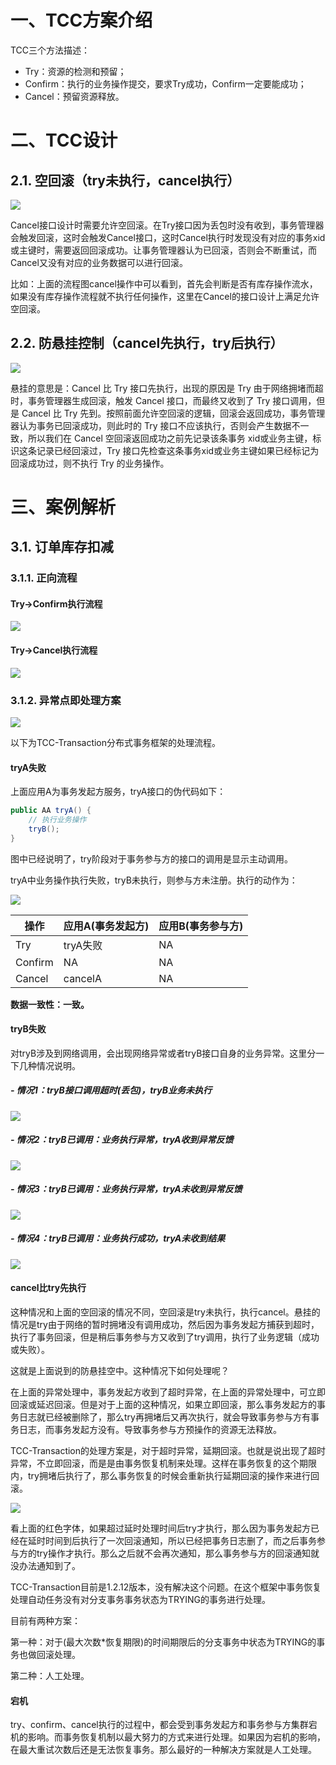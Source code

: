 # 一、TCC方案介绍

TCC三个方法描述：

- Try：资源的检测和预留；
- Confirm：执行的业务操作提交，要求Try成功，Confirm一定要能成功；
- Cancel：预留资源释放。

# 二、TCC设计

## 2.1. 空回滚（try未执行，cancel执行）

![](../../images/TCC-空回滚.jpeg)

Cancel接口设计时需要允许空回滚。在Try接口因为丢包时没有收到，事务管理器会触发回滚，这时会触发Cancel接口，这时Cancel执行时发现没有对应的事务xid或主键时，需要返回回滚成功。让事务管理器认为已回滚，否则会不断重试，而Cancel又没有对应的业务数据可以进行回滚。

比如：上面的流程图cancel操作中可以看到，首先会判断是否有库存操作流水，如果没有库存操作流程就不执行任何操作，这里在Cancel的接口设计上满足允许空回滚。

## 2.2. 防悬挂控制（cancel先执行，try后执行）

![](../../images/TCC-防悬挂.jpeg)

悬挂的意思是：Cancel 比 Try 接口先执行，出现的原因是 Try 由于网络拥堵而超时，事务管理器生成回滚，触发 Cancel 接口，而最终又收到了 Try 接口调用，但是 Cancel 比 Try 先到。按照前面允许空回滚的逻辑，回滚会返回成功，事务管理器认为事务已回滚成功，则此时的 Try 接口不应该执行，否则会产生数据不一致，所以我们在 Cancel 空回滚返回成功之前先记录该条事务 xid或业务主键，标识这条记录已经回滚过，Try 接口先检查这条事务xid或业务主键如果已经标记为回滚成功过，则不执行 Try 的业务操作。

# 三、案例解析

## 3.1. 订单库存扣减

### 3.1.1. 正向流程

####  Try->Confirm执行流程

![](../../images/库存扣减-正向流程-Try_Confirm.png)

#### Try->Cancel执行流程

![](../../images/库存扣减-正向流程-Try_Cancel.png)

### 3.1.2. 异常点即处理方案

![](../../images/库存扣减-异常点及处理方案.png)



以下为TCC-Transaction分布式事务框架的处理流程。

#### tryA失败

上面应用A为事务发起方服务，tryA接口的伪代码如下：

~~~java
public AA tryA() {
    // 执行业务操作
    tryB();
}
~~~

图中已经说明了，try阶段对于事务参与方的接口的调用是显示主动调用。

tryA中业务操作执行失败，tryB未执行，则参与方未注册。执行的动作为：

![](../../images/库存扣减-TryA失败.png)

| 操作    | 应用A(事务发起方) | 应用B(事务参与方) |
| ------- | ----------------- | ----------------- |
| Try     | tryA失败          | NA                |
| Confirm | NA                | NA                |
| Cancel  | cancelA           | NA                |

**数据一致性：一致。**

#### tryB失败

对tryB涉及到网络调用，会出现网络异常或者tryB接口自身的业务异常。这里分一下几种情况说明。

##### **- 情况1：tryB接口调用超时(丢包)，tryB业务未执行**

![](../../images/库存扣减-TryB失败-情况1.png)

##### - 情况2：**tryB已调用：业务执行异常，tryA收到异常反馈**

![](../../images/库存扣减-TryB失败-情况2.png)

##### - 情况3：**tryB已调用：业务执行异常，tryA未收到异常反馈**

![](../../images/库存扣减-TryB失败-情况3.png)

##### - 情况4：**tryB已调用：业务执行成功，tryA未收到结果**

![](../../images/库存扣减-TryB失败-情况4.png)

#### cancel比try先执行

这种情况和上面的空回滚的情况不同，空回滚是try未执行，执行cancel。悬挂的情况是try由于网络的暂时拥堵没有调用成功，然后因为事务发起方捕获到超时，执行了事务回滚，但是稍后事务参与方又收到了try调用，执行了业务逻辑（成功或失败）。

这就是上面说到的防悬挂空中。这种情况下如何处理呢？

在上面的异常处理中，事务发起方收到了超时异常，在上面的异常处理中，可立即回滚或延迟回滚。但是对于上面的这种情况，如果立即回滚，那么事务发起方的事务日志就已经被删除了，那么try再拥堵后又再次执行，就会导致事务参与方有事务日志，而事务发起方没有。导致事务参与方预操作的资源无法释放。

TCC-Transaction的处理方案是，对于超时异常，延期回滚。也就是说出现了超时异常，不立即回滚，而是是由事务恢复机制来处理。这样在事务恢复的这个期限内，try拥堵后执行了，那么事务恢复的时候会重新执行延期回滚的操作来进行回滚。

![](../../images/库存扣减-悬挂.png)

看上面的红色字体，如果超过延时处理时间后try才执行，那么因为事务发起方已经在延时时间到后执行了一次回滚通知，所以已经把事务日志删了，而之后事务参与方的try操作才执行。那么之后就不会再次通知，那么事务参与方的回滚通知就没办法通知到了。

TCC-Transaction目前是1.2.12版本，没有解决这个问题。在这个框架中事务恢复处理自动任务没有对分支事务事务状态为TRYING的事务进行处理。

目前有两种方案：

第一种：对于(最大次数*恢复期限)的时间期限后的分支事务中状态为TRYING的事务也做回滚处理。

第二种：人工处理。

#### 宕机

try、confirm、cancel执行的过程中，都会受到事务发起方和事务参与方集群宕机的影响。而事务恢复机制以最大努力的方式来进行处理。如果因为宕机的影响，在最大重试次数后还是无法恢复事务。那么最好的一种解决方案就是人工处理。